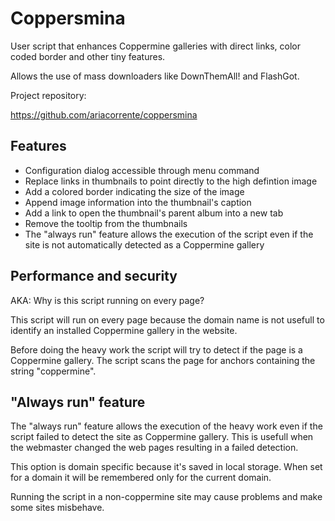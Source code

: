 # Coppersmina

User script that enhances Coppermine galleries with direct links, color coded
border and other tiny features.

Allows the use of mass downloaders like DownThemAll! and FlashGot.

Project repository:

https://github.com/ariacorrente/coppersmina

## Features

- Configuration dialog accessible through menu command
- Replace links in thumbnails to point directly to the high defintion image
- Add a colored border indicating the size of the image
- Append image information into the thumbnail's caption
- Add a link to open the thumbnail's parent album into a new tab
- Remove the tooltip from the thumbnails
- The "always run" feature allows the execution of the script even if the site
    is not automatically detected as a Coppermine gallery

## Performance and security

AKA: Why is this script running on every page?

This script will run on every page because the domain name is not usefull to
identify an installed Coppermine gallery in the website.

Before doing the heavy work the script will try to detect if the page is a
Coppermine gallery. The script scans the page for anchors containing the string
"coppermine".

## "Always run" feature

The "always run" feature allows the execution of the heavy work even if the
script failed to detect the site as Coppermine gallery. This is usefull when
the webmaster changed the web pages resulting in a failed detection.

This option is domain specific because it's saved in local storage. When set for
a domain it will be remembered only for the current domain.

Running the script in a non-coppermine site may cause problems and make some
sites misbehave.
